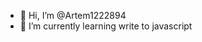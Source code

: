- 👋 Hi, I’m @Artem1222894
- 🌱 I’m currently learning write to javascript

<!---
Artem1222894/Artem1222894 is a ✨ special ✨ repository because its `README.md` (this file) appears on your GitHub profile.
You can click the Preview link to take a look at your changes.
--->
